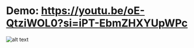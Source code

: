 # Demo: https://youtu.be/oE-QtziWOL0?si=iPT-EbmZHXYUpWPc

![alt text](http://[url](https://github.com/HoVanNguyen09/classification_and_semantic_segmentation_for_brain_tumors/blob/main/datas/images/demo.png))


